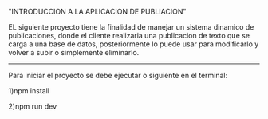 "INTRODUCCION A LA APLICACION DE PUBLIACION"

EL siguiente proyecto tiene la finalidad de manejar un sistema dinamico de publicaciones, donde el cliente realizaria una publicacion de texto que se carga a una base de datos, posteriormente lo puede usar para modificarlo y volver a subir o simplemente eliminarlo. 

-------------

Para iniciar el proyecto se debe ejecutar o siguiente en el terminal: 

1)npm install

2)npm run dev

